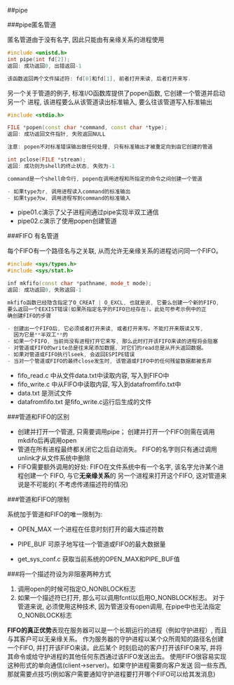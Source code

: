 ##pipe

###pipe匿名管道

匿名管道由于没有名字, 因此只能由有亲缘关系的进程使用

```cpp
#include <unistd.h>
int pipe(int fd[2]);
返回: 成功返回0, 出错返回-1

该函数返回两个文件描述符: fd[0]和fd[1], 前者打开来读, 后者打开来写.

```

另一个关于管道的例子, 标准I/O函数库提供了popen函数, 它创建一个管道并启动另一个
进程, 该进程要么从该管道读出标准输入, 要么往该管道写入标准输出

```cpp
#include <stdio.h>

FILE *popen(const char *command, const char *type);
返回: 成功返回文件指针, 失败返回NULL

注意: popen不对标准错误输出做任何处理, 只有标准输出才被重定向到由它创建的管道

int pclose(FILE *stream);
返回: 成功则为shell的终止状态, 失败为-1

command是一个shell命令行, popen在调用进程和所指定的命令之间创建一个管道

- 如果type为r, 调用进程读入command的标准输出
- 如果type为w, 调用进程写到command的标准输入

```

* pipe01.c演示了父子进程间通过pipe实现半双工通信
* pipe02.c演示了使用popen创建管道

###FIFO 有名管道

每个FIFO有一个路径名与之关联, 从而允许无亲缘关系的进程访问同一个FIFO。

```cpp
#include <sys/types.h>
#include <sys/stat.h>

inf mkfifo(const char *pathname, mode_t mode);
返回: 成功返回0, 失败返回-1

mkfifo函数已经隐含指定了O_CREAT | O_EXCL, 也就是说, 它要么创建一个新的FIFO,
要么返回一个EEXIST错误(如果所指定名字的FIFO已经存在)。此处可参考示例中的正
确创建FIFO的步骤

- 创建出一个FIFO后, 它必须或者打开来读, 或者打开来写。不能打开来既读又写,
  因为它是**半双工**的
- 如果一个FIFO, 当前尚没有进程打开它来写, 那么此时打开该FIFO来读的进程将会阻塞
- 对管道或FIFO的write总是往末尾添加数据, 对它们的read总是从开头返回数据。
- 如果对管道或FIFO执行lseek, 会返回ESPIPE错误
- 当对一个管道或FIFO的最终close发生时, 该管道或FIFO中的任何残留数据都被丢弃

```

* fifo_read.c 中从文件data.txt中读取内容, 写入到FIFO中
* fifo_write.c 中从FIFO中读取内容, 写入到datafromfifo.txt中
* data.txt 是测试文件
* datafromfifo.txt 是fifo_write.c运行后生成的文件

###管道和FIFO的区别

* 创建并打开一个管道, 只需要调用pipe；
  创建并打开一个FIFO则需在调用mkdifo后再调用open
* 管道在所有进程最终都关闭它之后自动消失。
  FIFO的名字则只有通过调用unlink才从文件系统中删除
* FIFO需要额外调用的好处: FIFO在文件系统中有一个名字, 该名字允许某个进程创建一个
  FIFO, 与它**无亲缘关系**的  另一个进程来打开这个FIFO, 这对管道来说是不可能的(
  不考虑传递描述符的情况)

###管道和FIFO的限制

系统加于管道和FIFO的唯一限制为:

* OPEN_MAX 一个进程在任意时刻打开的最大描述符数
* PIPE_BUF 可原子地写往一个管道或FIFO的最大数据量

* get_sys_conf.c 获取当前系统的OPEN_MAX和PIPE_BUF值


###将一个描述符设为非阻塞两种方式

1. 调用open的时候可指定O_NONBLOCK标志
2. 如果一个描述符已打开, 那么可以调用fcntl以启用O_NONBLOCK标志。
   对于管道来说, 必须使用这种技术, 因为管道没有open调用, 在pipe中也无法指定O_NONBLOCK标志

**FIFO的真正优势**表现在服务器可以是一个长期运行的进程（例如守护进程）, 而且与其客户可以无亲缘关系。
作为服务器的守护进程以某个众所周知的路径名创建一个FIFO, 并打开该FIFO来读。此后某个
时刻启动的客户打开该FIFO来写, 并将其命令或给守护进程的其他任何东西通过该FIFO发送出去。
使用FIFO很容易实现这种形式的单向通信(client->server)。如果守护进程需要向客户发送
回一些东西, 那就需要点技巧(例如客户需要通知守护进程要打开哪个FIFO可以给其发消息)

